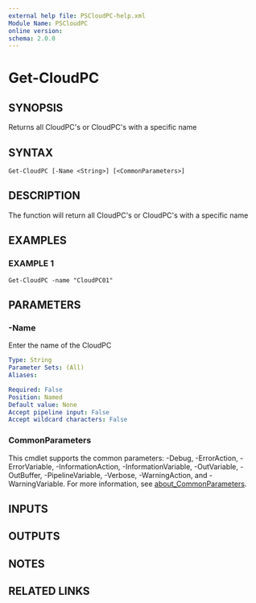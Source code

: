 ```yaml
---
external help file: PSCloudPC-help.xml
Module Name: PSCloudPC
online version:
schema: 2.0.0
---
```


# Get-CloudPC

## SYNOPSIS
Returns all CloudPC's or CloudPC's with a specific name

## SYNTAX

```
Get-CloudPC [-Name <String>] [<CommonParameters>]
```

## DESCRIPTION
The function will return all CloudPC's or CloudPC's with a specific name

## EXAMPLES

### EXAMPLE 1
```
Get-CloudPC -name "CloudPC01"
```

## PARAMETERS

### -Name
Enter the name of the CloudPC

```yaml
Type: String
Parameter Sets: (All)
Aliases:

Required: False
Position: Named
Default value: None
Accept pipeline input: False
Accept wildcard characters: False
```

### CommonParameters
This cmdlet supports the common parameters: -Debug, -ErrorAction, -ErrorVariable, -InformationAction, -InformationVariable, -OutVariable, -OutBuffer, -PipelineVariable, -Verbose, -WarningAction, and -WarningVariable. For more information, see [about_CommonParameters](http://go.microsoft.com/fwlink/?LinkID=113216).

## INPUTS

## OUTPUTS

## NOTES

## RELATED LINKS
